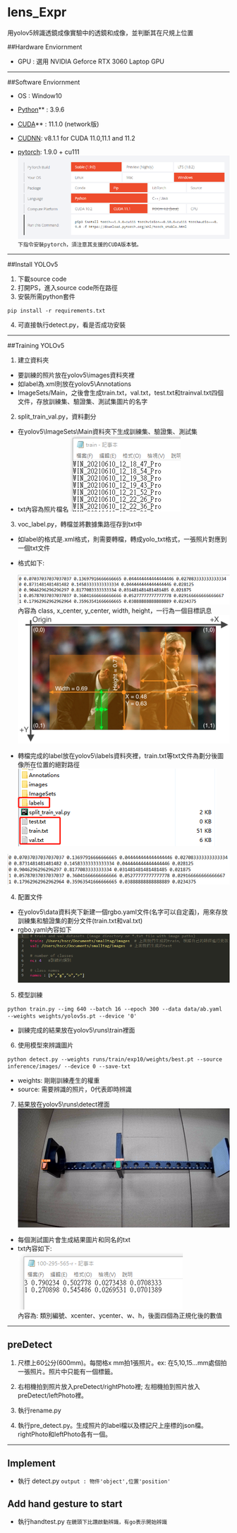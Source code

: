 # lens_Expr
用yolov5辨識透鏡成像實驗中的透鏡和成像，並判斷其在尺規上位置

##Hardware Enviornment
- GPU : 選用 NVIDIA Geforce RTX 3060 Laptop GPU
***
##Software Enviornment
- OS : Window10

- [Python](https://www.python.org/)** : 3.9.6

- [CUDA](https://developer.nvidia.com/cuda-toolkit-archive)** : 11.1.0 (network版)
- [CUDNN](https://developer.nvidia.com/rdp/cudnn-archive): v8.1.1 for CUDA 11.0,11.1 and 11.2
- [pytorch](https://pytorch.org/): 1.9.0 + cu111
  ![image](https://github.com/jack830503/lens_Expr/blob/main/pictures/Untitled%20(1).png)
`下指令安裝pytorch，須注意其支援的CUDA版本號。`
***
##Install YOLOv5
1. 下載source code
2. 打開PS，進入source code所在路徑
3. 安裝所需python套件
```
pip install -r requirements.txt
``` 
4. 可直接執行detect.py，看是否成功安裝

***
##Training YOLOv5
1. 建立資料夾
  - 要訓練的照片放在yolov5\images資料夾裡
  - 如label為.xml則放在yolov5\Annotations
  - ImageSets/Main，之後會生成train.txt，val.txt，test.txt和trainval.txt四個文件，存放訓練集、驗證集、測試集圖片的名字
2. split_train_val.py，資料劃分
  - 在yolov5\ImageSets\Main資料夾下生成訓練集、驗證集、測試集
  - txt內容為照片檔名
![image](https://github.com/jack830503/lens_Expr/blob/main/pictures/Untitled%20(2).png)
3. voc_label.py，轉檔並將數據集路徑存到txt中
  - 如label的格式是.xml格式，則需要轉檔，轉成yolo_txt格式，一張照片對應到一個txt文件
  - 格式如下: <br>  
![image](https://github.com/jack830503/lens_Expr/blob/main/pictures/Untitled%20(3).png)
  內容為 class,  x_center,  y_center,  width,  height，一行為一個目標訊息 <br>
![image](https://github.com/jack830503/lens_Expr/blob/main/pictures/Untitled.png)

  - 轉檔完成的label放在yolov5\labels資料夾裡，train.txt等txt文件為劃分後圖像所在位置的絕對路徑 <br>
![image](https://github.com/jack830503/lens_Expr/blob/main/pictures/Untitled%20(4).png) <br>

![image](https://github.com/jack830503/lens_Expr/blob/main/pictures/Untitled%20(5).png) <br>

4. 配置文件
  - 在yolov5\data資料夾下新建一個rgbo.yaml文件(名字可以自定義)，用來存放訓練集和驗證集的劃分文件(train.txt和val.txt)
  - rgbo.yaml內容如下 <br>
![image](https://github.com/jack830503/lens_Expr/blob/main/pictures/Untitled%20(6).png)

5. 模型訓練
```
python train.py --img 640 --batch 16 --epoch 300 --data data/ab.yaml   --weights weights/yolov5s.pt --device '0'
```
  - 訓練完成的結果放在yolov5\runs\train裡面

6. 使用模型來辨識圖片
```
python detect.py --weights runs/train/exp10/weights/best.pt --source inference/images/ --device 0 --save-txt
```
  - weights: 剛剛訓練產生的權重
  - source: 需要辨識的照片，0代表即時辨識
7. 結果放在yolov5\runs\detect裡面 <br>
![image](https://github.com/jack830503/lens_Expr/blob/main/pictures/155-380-530-l.png) <br>
  - 每個測試圖片會生成結果圖片和同名的txt
  - txt內容如下: <br>
![image](https://github.com/jack830503/lens_Expr/blob/main/pictures/Untitled%20(7).png) <br>
  內容為: 類別編號、xcenter、ycenter、w、h，後面四個為正規化後的數值

***
## preDetect
1. 尺標上60公分(600mm)。每間格x mm拍1張照片。ex: 在5,10,15...mm處個拍一張照片。照片中只能有一個標籤。

2. 右相機拍到照片放入preDetect/rightPhoto裡; 左相機拍到照片放入preDetect/leftPhoto裡。

3. 執行rename.py

4. 執行pre_detect.py。生成照片的label檔以及標記尺上座標的json檔。rightPhoto和leftPhoto各有一個。

***

## Implement
- 執行 detect.py
`output : 物件'object',位置'position'`

## Add hand gesture to start
- 執行handtest.py
`在鏡頭下比讚啟動辨識，有go表示開始辨識`